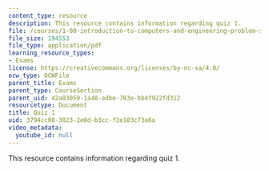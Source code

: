 ```yaml
---
content_type: resource
description: This resource contains information regarding quiz 1.
file: /courses/1-00-introduction-to-computers-and-engineering-problem-solving-spring-2012/3794cc0838232e0db3ccf2e183c73a6a_MIT1_00S12_Quiz1_S11.pdf
file_size: 194553
file_type: application/pdf
learning_resource_types:
- Exams
license: https://creativecommons.org/licenses/by-nc-sa/4.0/
ocw_type: OCWFile
parent_title: Exams
parent_type: CourseSection
parent_uid: 42a83059-1a48-adbe-783e-bb4f922fd312
resourcetype: Document
title: Quiz 1
uid: 3794cc08-3823-2e0d-b3cc-f2e183c73a6a
video_metadata:
  youtube_id: null
---
```

This resource contains information regarding quiz 1.